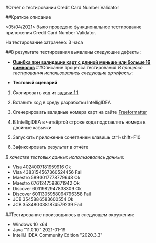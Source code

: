 #Отчёт о тестировании Сredit Card Number Validator

##Краткое описание

<05/04/2021> было проведено функциональное тестирование приложения Credit Card Number Validator.

На тестирование затрачено: 3 часа

##В результате тестирования выявлены следующие дефекты:

- **[Ошибка при валидации карт с длиной меньше или больше 16 символов](https://github.com/OlgaKireenko/HW1_Task1_JAVA/issues/1)**
##Описание процесса тестирования
*В процессе тестирования использовались следующие артефакты*:

- **Тестовый сценарий**

1. Скопировать код из [задачи 1.1](https://github.com/netology-code/javaqa-homeworks/tree/master/intro)

2. Вставить код в среду разработки IntelligIDEA
3. Сгенерировать валидные номера карт на сайте [Freeformatter](freeformatter.com)
4. В IntelligIDEA в четвёртой строке кода подставлять номера в двойные кавычки
5. Запускать приложение сочетанием клавишь ctrl+shift+F10
6. Зафиксировать результат в отчёте

*В качестве тестовых данных использовались данные:*

- Visa 4024007181959916 Ok
- Visa 4383154567360524456 Fail
- Maestro 5893017778779648 Ok
- Maestro 6761247598671942 Ok
- Discover 6011982947838309 Ok
- Discover 6011305958094796358 Fail
- JCB 3545886583600554 Ok
- JCB 3534800381874579239 Fail

##Тестирование производилось в следующем окружении:

- Windows 10 x64
- Java "11.0.10" 2021-01-19
- IntelliJ IDEA Community Edition "2020.3.3"


